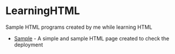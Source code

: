 # LearningHTML

Sample HTML programs created by me while learning HTML

* [Sample](https://divyatejaswinis.github.io/Learning-HTML/sample/index.html) - A simple and sample HTML page created to check the deployment
